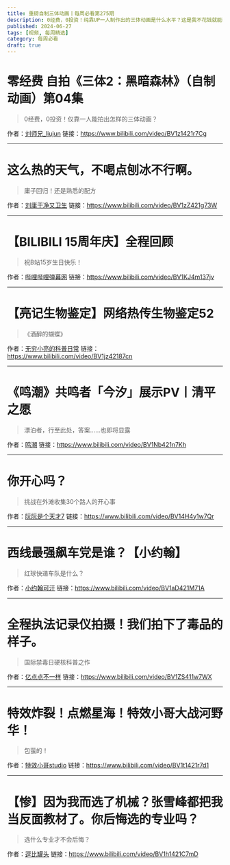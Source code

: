 ```yaml
---
title: 重磅自制三体动画丨每周必看第275期
description: 0经费，0投资！纯靠UP一人制作出的三体动画是什么水平？这是我不花钱就能看的吗？
published: 2024-06-27
tags: [视频, 每周精选]
category: 每周必看
draft: true
---
```


# 零经费 自拍《三体2：黑暗森林》（自制动画）第04集
> 0经费，0投资！仅靠一人能拍出怎样的三体动画？

作者：[刘师兄_liujun](https://space.bilibili.com/451664)
链接：https://www.bilibili.com/video/BV1z1421r7Cg

---

# 这么热的天气，不喝点刨冰不行啊。
> 庸子回归！还是熟悉的配方

作者：[刘庸干净又卫生](https://space.bilibili.com/533459953)
链接：https://www.bilibili.com/video/BV1zZ421g73W

---

# 【BILIBILI 15周年庆】全程回顾
> 祝B站15岁生日快乐！

作者：[哔哩哔哩弹幕网](https://space.bilibili.com/8047632)
链接：https://www.bilibili.com/video/BV1KJ4m137jv

---

# 【亮记生物鉴定】网络热传生物鉴定52
> 《酒醉的蝴蝶》

作者：[无穷小亮的科普日常](https://space.bilibili.com/14804670)
链接：https://www.bilibili.com/video/BV1jz42187cn

---

# 《鸣潮》共鸣者「今汐」展示PV丨清平之愿
> 漂泊者，行至此处，答案……也即将显露

作者：[鸣潮](https://space.bilibili.com/1955897084)
链接：https://www.bilibili.com/video/BV1Nb421n7Kh

---

# 你开心吗？
> 挑战在外滩收集30个路人的开心事

作者：[阮阮是个天才7](https://space.bilibili.com/24071691)
链接：https://www.bilibili.com/video/BV14H4y1w7Qr

---

# 西线最强飙车党是谁？【小约翰】
> 红球快递车队是什么？

作者：[小约翰可汗](https://space.bilibili.com/23947287)
链接：https://www.bilibili.com/video/BV1aD421M71A

---

# 全程执法记录仪拍摄！我们拍下了毒品的样子。
> 国际禁毒日硬核科普之作

作者：[亿点点不一样](https://space.bilibili.com/407054668)
链接：https://www.bilibili.com/video/BV1ZS411w7WX

---

# 特效炸裂！点燃星海！特效小哥大战河野华！
> 包萤的！

作者：[特效小哥studio](https://space.bilibili.com/3066511)
链接：https://www.bilibili.com/video/BV1t1421r7d1

---

# 【惨】因为我而选了机械？张雪峰都把我当反面教材了。你后悔选的专业吗？
> 选什么专业才不会后悔？

作者：[逗比罐头](https://space.bilibili.com/1439941526)
链接：https://www.bilibili.com/video/BV1h1421C7mD

